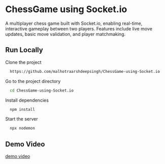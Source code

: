 
# ChessGame using Socket.io

A multiplayer chess game built with Socket.io, enabling real-time, interactive gameplay between two players. Features include live move updates, basic move validation, and player matchmaking.

## Run Locally

Clone the project

```bash
  https://github.com/malhotraarshdeepsingh/ChessGame-using-Socket.io
```

Go to the project directory

```bash
  cd ChessGame-using-Socket.io
```

Install dependencies

```bash
  npm install
```

Start the server

```bash
  npx nodemon
```


## Demo Video
[demo video](./demo.mp4)
